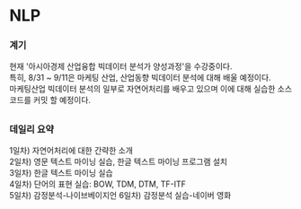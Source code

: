 # NLP
### 계기

 현재 '아시아경제 산업융합 빅데이터 분석가 양성과정'을 수강중이다.\
 특히, 8/31 ~ 9/11은 마케팅 산업, 산업동향 빅데이터 분석에 대해 배울 예정이다.\
 마케팅산업 빅데이터 분석의 일부로 자연어처리를 배우고 있으며 이에 대해 실습한 소스 코드를 커밋 할 예정이다.
 
##
### 데일리 요약

1일차) 자연어처리에 대한 간략한 소개 \
2일차) 영문 텍스트 마이닝 실습, 한글 텍스트 마이닝 프로그램 설치 \
3일차) 한글 텍스트 마이닝 실습\
4일차) 단어의 표현 실습: BOW, TDM, DTM, TF-ITF\
5일차) 감정분석-나이브베이지언
6일차) 감정분석 실습-네이버 영화 
